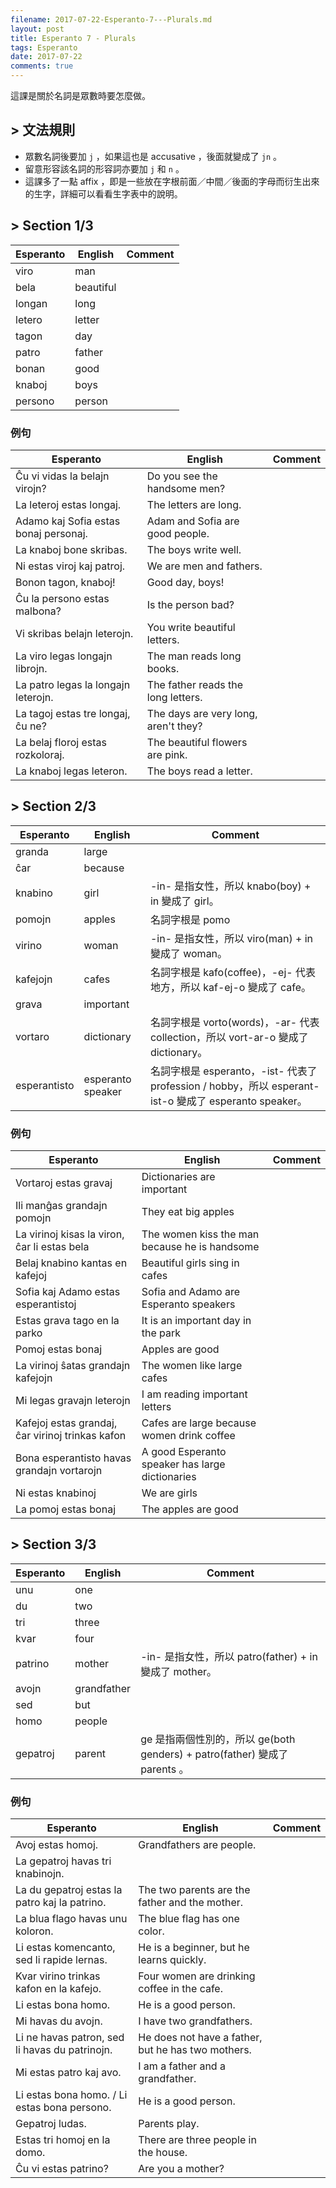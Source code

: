 ```yaml
---
filename: 2017-07-22-Esperanto-7---Plurals.md
layout: post
title: Esperanto 7 - Plurals
tags: Esperanto
date: 2017-07-22
comments: true
---
```

這課是關於名詞是眾數時要怎麼做。

## > 文法規則
* 眾數名詞後要加 `j` ，如果這也是 accusative ，後面就變成了 `jn` 。
* 留意形容該名詞的形容詞亦要加 `j` 和 `n` 。
* 這課多了一點 affix ，即是一些放在字根前面／中間／後面的字母而衍生出來的生字，詳細可以看看生字表中的說明。

## > Section 1/3

|Esperanto|English|Comment|
|---|---|---|
|viro|man||
|bela|beautiful||
|longan|long||
|letero|letter||
|tagon|day||
|patro|father||
|bonan|good||
|knaboj|boys||
|persono|person||

### 例句

|Esperanto|English|Comment|
|---|---|---|
|Ĉu vi vidas la belajn virojn?|Do you see the handsome men?||
|La leteroj estas longaj.|The letters are long.||
|Adamo kaj Sofia estas bonaj personaj.|Adam and Sofia are good people.||
|La knaboj bone skribas.|The boys write well.||
|Ni estas viroj kaj patroj.|We are men and fathers.||
|Bonon tagon, knaboj!|Good day, boys!||
|Ĉu la persono estas malbona?|Is the person bad?||
|Vi skribas belajn leterojn.|You write beautiful letters.||
|La viro legas longajn librojn.|The man reads long books.||
|La patro legas la longajn leterojn.|The father reads the long letters.||
|La tagoj estas tre longaj, ĉu ne?|The days are very long, aren't they?||
|La belaj floroj estas rozkoloraj.|The beautiful flowers are pink.||
|La knaboj legas leteron.|The boys read a letter.||

## > Section 2/3

|Esperanto|English|Comment|
|---|---|---|
|granda|large||
|ĉar|because||
|knabino|girl|-in- 是指女性，所以 knabo(boy) + in 變成了 girl。|
|pomojn|apples|名詞字根是 pomo|
|virino|woman|-in- 是指女性，所以 viro(man) + in 變成了 woman。|
|kafejojn|cafes|名詞字根是 kafo(coffee)，-ej- 代表地方，所以 kaf-ej-o 變成了 cafe。|
|grava|important||
|vortaro|dictionary|名詞字根是 vorto(words)，-ar- 代表 collection，所以 vort-ar-o 變成了 dictionary。|
|esperantisto|esperanto speaker|名詞字根是 esperanto，-ist- 代表了 profession / hobby，所以 esperant-ist-o 變成了 esperanto speaker。|

### 例句

|Esperanto|English|Comment|
|---|---|---|
|Vortaroj estas gravaj|Dictionaries are important||
|Ili manĝas grandajn pomojn|They eat big apples||
|La virinoj kisas la viron, ĉar li estas bela|The women kiss the man because he is handsome||
|Belaj knabino kantas en kafejoj|Beautiful girls sing in cafes||
|Sofia kaj Adamo estas esperantistoj|Sofia and Adamo are Esperanto speakers||
|Estas grava tago en la parko|It is an important day in the park||
|Pomoj estas bonaj|Apples are good||
|La virinoj ŝatas grandajn kafejojn|The women like large cafes||
|Mi legas gravajn leterojn|I am reading important letters||
|Kafejoj estas grandaj, ĉar virinoj trinkas kafon|Cafes are large because women drink coffee||
|Bona esperantisto havas grandajn vortarojn|A good Esperanto speaker has large dictionaries||
|Ni estas knabinoj|We are girls||
|La pomoj estas bonaj|The apples are good||

## > Section 3/3

|Esperanto|English|Comment|
|---|---|---|
|unu|one||
|du|two||
|tri|three||
|kvar|four||
|patrino|mother|-in- 是指女性，所以 patro(father) + in 變成了 mother。|
|avojn|grandfather||
|sed|but||
|homo|people||
|gepatroj|parent|ge 是指兩個性別的，所以 ge(both genders) + patro(father) 變成了 parents 。|

### 例句

|Esperanto|English|Comment|
|---|---|---|
|Avoj estas homoj.|Grandfathers are people.||
|La gepatroj havas tri knabinojn.||
|La du gepatroj estas la patro kaj la patrino.|The two parents are the father and the mother.||
|La blua flago havas unu koloron.|The blue flag has one color.||
|Li estas komencanto, sed li rapide lernas.|He is a beginner, but he learns quickly.||
|Kvar virino trinkas kafon en la kafejo.|Four women are drinking coffee in the cafe.||
|Li estas bona homo.|He is a good person.||
|Mi havas du avojn.|I have two grandfathers.||
|Li ne havas patron, sed li havas du patrinojn.|He does not have a father, but he has two mothers.||
|Mi estas patro kaj avo.|I am a father and a grandfather.||
|Li estas bona homo. / Li estas bona persono.|He is a good person.||
|Gepatroj ludas.|Parents play.||
|Estas tri homoj en la domo.|There are three people in the house.||
|Ĉu vi estas patrino?|Are you a mother?||

